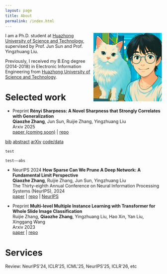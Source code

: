 ```yaml
---
layout: page
title: About
permalink: /index.html
---
```


<img style="float:right; padding-left:10px" src="images/selfandcat.jpg" width="220" height="220">

I am a Ph.D. student at [Huazhong University of Science and Technology](https://english.hust.edu.cn/), supervised by Prof. Jun Sun and Prof. Yingzhuang Liu. 

Previously, I received my B.Eng degree (2014-2018) in Electronic Information Engineering from [Huazhong University of Science and Technology](https://english.hust.edu.cn/).

<!-- News -->

# Selected work

- <span class="badge">Preprint</span> **Rényi Sharpness: A Novel Sharpness that Strongly Correlates with Generalization** <br>
  <span class="underline"><b>Qiaozhe Zhang</b></span>, Jun Sun, Ruijie Zhang, Yingzhuang Liu <br>
  Arxiv 2025 <br>
    [paper (coming soon)]() |
    [repo](https://github.com/QiaozheZhang/RSAM)

<div class="badges">
  <a class="newbadge green"  href="#bib">bib</a>
  <a class="newbadge orange" href="#abstract">abstract</a>
  <a class="newbadge blue"   href="https://arxiv.org/abs/2506.17121">arXiv</a>
  <a class="newbadge red"    href="https://github.com/your/repo">code/data</a>
</div>

<div id="bib" class="bibbox">
<pre><code class="language-bibtex">test</code></pre>
</div>

<div id="abstract" class="bibbox">
<pre><code class="language-bibtex">test——abs</code></pre>
</div>

<!-- - ![NeurIPS 2024](https://img.shields.io/badge/NeurIPS%202024-1e88e5?style=flat) **How Sparse Can We Prune A Deep Network: A Fundamental Limit Perspective** <br> -->
- <span class="badge">NeurIPS 2024</span> **How Sparse Can We Prune A Deep Network: A Fundamental Limit Perspective** <br>
  <span class="underline"><b>Qiaozhe Zhang</b></span>, Ruijie Zhang, Jun Sun, Yingzhuang Liu <br>
  The Thirty-eighth Annual Conference on Neural Information Processing Systems (NeurIPS), 2024 <br>
    [paper](https://arxiv.org/pdf/2306.05857) |
    [repo](https://github.com/QiaozheZhang/Global-One-shot-Pruning) |
    [NeurIPS](https://proceedings.neurips.cc/paper_files/paper/2024/hash/a627810151be4d13f907ac898ff7e948-Abstract-Conference.html)

- <span class="badge">Preprint</span> **Multi-level Multiple Instance Learning with Transformer for Whole Slide Image Classification** <br>
  Ruijie Zhang, <span class="underline"><b>Qiaozhe Zhang</b></span>, Yingzhuang Liu, Hao Xin, Yan Liu, Xinggang Wang <br>
  Arxiv 2023 <br>
    [paper](https://arxiv.org/pdf/2306.05029) |
    [repo](https://github.com/hustvl/MMIL-Transformer/tree/main)

<!-- - <span class="badge">ACM MM 2018</span> **Monocular Camera Based Real-Time Dense Mapping Using Generative Adversarial Network** <br>
  Xin Yany, Jinyu Chen, Zhiwei Wang, <span class="underline"><b>Qiaozhe Zhang</b></span>, Wenyu Liu, Chunyuan Liao, Kwang-Ting Cheng <br>
  Proceedings of the 26th ACM international conference on Multimedia, 896-904 <br>
    [paper](https://drive.google.com/file/d/1xjo4Ghima4qP_VZGdxzn4ZjHPHkDqjnW/view)  -->

# Services
Review: NeurIPS'24, ICLR'25, ICML'25, NeurIPS'25, ICLR'26, etc


